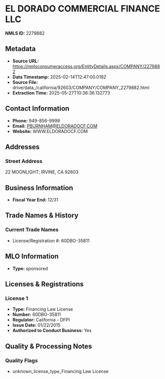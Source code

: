 # EL DORADO COMMERCIAL FINANCE LLC

**NMLS ID:** 2279882

## Metadata
- **Source URL:** https://nmlsconsumeraccess.org/EntityDetails.aspx/COMPANY/2279882
- **Data Timestamp:** 2025-02-14T12:47:00.019Z
- **Source File:** drive/data_/california/92603/COMPANY/COMPANY_2279882.html
- **Extraction Time:** 2025-05-27T10:36:36.132773

## Contact Information
- **Phone:** 949-856-9999
- **Email:** PBURNHAM@ELDORADOCF.COM
- **Website:** WWW.ELDORADOCF.COM

## Addresses
### Street Address
22 MOONLIGHT; IRVINE, CA 92603

## Business Information
- **Fiscal Year End:** 12/31

## Trade Names & History
### Current Trade Names
- License/Registration #: 60DBO-35811

## MLO Information
- **Type:** sponsored

## Licenses & Registrations

### License 1
- **Type:** Financing Law License
- **Number:** 60DBO-35811
- **Regulator:** California - DFPI
- **Issue Date:** 01/22/2015
- **Authorized to Conduct Business:** Yes

## Quality & Processing Notes
### Quality Flags
- unknown_license_type_Financing Law License
